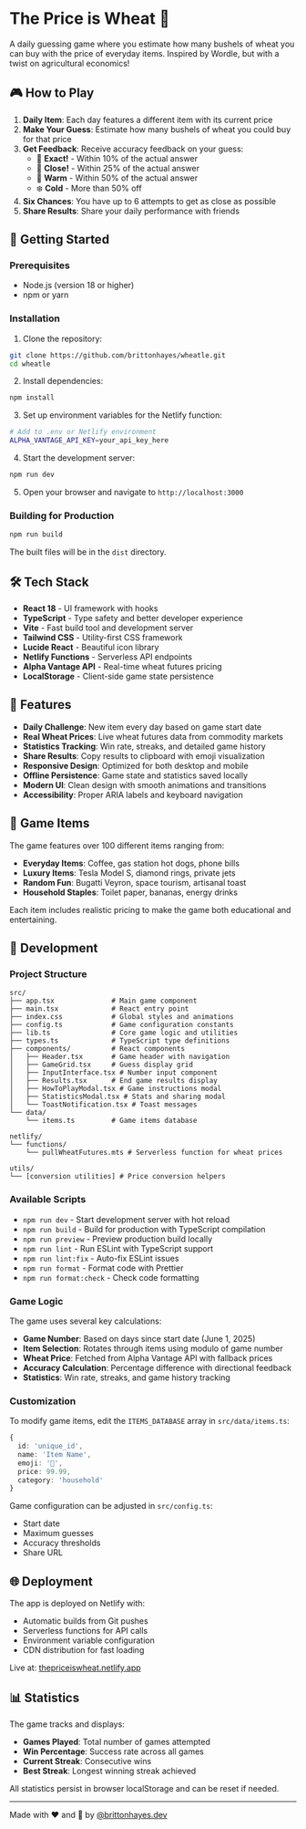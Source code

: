 # The Price is Wheat 🌾

A daily guessing game where you estimate how many bushels of wheat you can buy with the price of everyday items. Inspired by Wordle, but with a twist on agricultural economics!

## 🎮 How to Play

1. **Daily Item**: Each day features a different item with its current price
2. **Make Your Guess**: Estimate how many bushels of wheat you could buy for that price
3. **Get Feedback**: Receive accuracy feedback on your guess:
   - 🎯 **Exact!** - Within 10% of the actual answer
   - 🌾 **Close!** - Within 25% of the actual answer  
   - 🌱 **Warm** - Within 50% of the actual answer
   - ❄️ **Cold** - More than 50% off
4. **Six Chances**: You have up to 6 attempts to get as close as possible
5. **Share Results**: Share your daily performance with friends

## 🚀 Getting Started

### Prerequisites

- Node.js (version 18 or higher)
- npm or yarn

### Installation

1. Clone the repository:

```bash
git clone https://github.com/brittonhayes/wheatle.git
cd wheatle
```

2. Install dependencies:

```bash
npm install
```

3. Set up environment variables for the Netlify function:

```bash
# Add to .env or Netlify environment
ALPHA_VANTAGE_API_KEY=your_api_key_here
```

4. Start the development server:

```bash
npm run dev
```

5. Open your browser and navigate to `http://localhost:3000`

### Building for Production

```bash
npm run build
```

The built files will be in the `dist` directory.

## 🛠️ Tech Stack

- **React 18** - UI framework with hooks
- **TypeScript** - Type safety and better developer experience
- **Vite** - Fast build tool and development server
- **Tailwind CSS** - Utility-first CSS framework
- **Lucide React** - Beautiful icon library
- **Netlify Functions** - Serverless API endpoints
- **Alpha Vantage API** - Real-time wheat futures pricing
- **LocalStorage** - Client-side game state persistence

## 📱 Features

- **Daily Challenge**: New item every day based on game start date
- **Real Wheat Prices**: Live wheat futures data from commodity markets
- **Statistics Tracking**: Win rate, streaks, and detailed game history
- **Share Results**: Copy results to clipboard with emoji visualization
- **Responsive Design**: Optimized for both desktop and mobile
- **Offline Persistence**: Game state and statistics saved locally
- **Modern UI**: Clean design with smooth animations and transitions
- **Accessibility**: Proper ARIA labels and keyboard navigation

## 🌾 Game Items

The game features over 100 different items ranging from:
- **Everyday Items**: Coffee, gas station hot dogs, phone bills
- **Luxury Items**: Tesla Model S, diamond rings, private jets  
- **Random Fun**: Bugatti Veyron, space tourism, artisanal toast
- **Household Staples**: Toilet paper, bananas, energy drinks

Each item includes realistic pricing to make the game both educational and entertaining.

## 🔧 Development

### Project Structure

```
src/
├── app.tsx              # Main game component
├── main.tsx             # React entry point
├── index.css            # Global styles and animations
├── config.ts            # Game configuration constants
├── lib.ts               # Core game logic and utilities
├── types.ts             # TypeScript type definitions
├── components/          # React components
│   ├── Header.tsx       # Game header with navigation
│   ├── GameGrid.tsx     # Guess display grid
│   ├── InputInterface.tsx # Number input component
│   ├── Results.tsx      # End game results display
│   ├── HowToPlayModal.tsx # Game instructions modal
│   ├── StatisticsModal.tsx # Stats and sharing modal
│   └── ToastNotification.tsx # Toast messages
└── data/
    └── items.ts         # Game items database

netlify/
└── functions/
    └── pullWheatFutures.mts # Serverless function for wheat prices

utils/
└── [conversion utilities] # Price conversion helpers
```

### Available Scripts

- `npm run dev` - Start development server with hot reload
- `npm run build` - Build for production with TypeScript compilation
- `npm run preview` - Preview production build locally
- `npm run lint` - Run ESLint with TypeScript support
- `npm run lint:fix` - Auto-fix ESLint issues
- `npm run format` - Format code with Prettier
- `npm run format:check` - Check code formatting

### Game Logic

The game uses several key calculations:
- **Game Number**: Based on days since start date (June 1, 2025)
- **Item Selection**: Rotates through items using modulo of game number
- **Wheat Price**: Fetched from Alpha Vantage API with fallback prices
- **Accuracy Calculation**: Percentage difference with directional feedback
- **Statistics**: Win rate, streaks, and game history tracking

### Customization

To modify game items, edit the `ITEMS_DATABASE` array in `src/data/items.ts`:

```typescript
{
  id: 'unique_id',
  name: 'Item Name',
  emoji: '📱',
  price: 99.99,
  category: 'household'
}
```

Game configuration can be adjusted in `src/config.ts`:
- Start date
- Maximum guesses
- Accuracy thresholds
- Share URL

## 🌐 Deployment

The app is deployed on Netlify with:
- Automatic builds from Git pushes
- Serverless functions for API calls
- Environment variable configuration
- CDN distribution for fast loading

Live at: [thepriceiswheat.netlify.app](https://thepriceiswheat.netlify.app)

## 📊 Statistics

The game tracks and displays:
- **Games Played**: Total number of games attempted
- **Win Percentage**: Success rate across all games
- **Current Streak**: Consecutive wins
- **Best Streak**: Longest winning streak achieved

All statistics persist in browser localStorage and can be reset if needed.

---

Made with ❤️ and 🌾 by [@brittonhayes.dev](https://bsky.app/profile/brittonhayes.dev)
